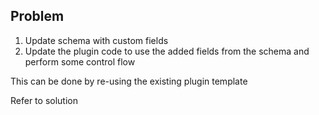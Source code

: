 ## Problem

1. Update schema with custom fields
2. Update the plugin code to use the added fields from the schema and perform some control flow

This can be done by re-using the existing plugin template

Refer to solution

